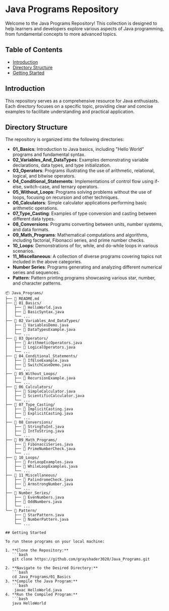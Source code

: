 # Java Programs Repository

Welcome to the Java Programs Repository! This collection is designed to help learners and developers explore various aspects of Java programming, from fundamental concepts to more advanced topics.

## Table of Contents

- [Introduction](#introduction)
- [Directory Structure](#directory-structure)
- [Getting Started](#getting-started)


## Introduction

This repository serves as a comprehensive resource for Java enthusiasts. Each directory focuses on a specific topic, providing clear and concise examples to facilitate understanding and practical application.

## Directory Structure

The repository is organized into the following directories:

- **01_Basics**: Introduction to Java basics, including "Hello World" programs and fundamental syntax.
- **02_Variables_And_DataTypes**: Examples demonstrating variable declarations, data types, and type initialization.
- **03_Operators**: Programs illustrating the use of arithmetic, relational, logical, and bitwise operators.
- **04_Conditional_Statements**: Implementations of control flow using if-else, switch-case, and ternary operators.
- **05_Without_Loops**: Programs solving problems without the use of loops, focusing on recursion and other techniques.
- **06_Calculators**: Simple calculator applications performing basic arithmetic operations.
- **07_Type_Casting**: Examples of type conversion and casting between different data types.
- **08_Conversions**: Programs converting between units, number systems, and data formats.
- **09_Math_Programs**: Mathematical computations and algorithms, including factorial, Fibonacci series, and prime number checks.
- **10_Loops**: Demonstrations of for, while, and do-while loops in various scenarios.
- **11_Miscellaneous**: A collection of diverse programs covering topics not included in the above categories.
- **Number Series**: Programs generating and analyzing different numerical series and sequences.
- **Pattern**: Pattern printing programs showcasing various star, number, and character patterns.

```
📦 Java_Programs/
├── 📜 README.md
├── 📁 01_Basics/
│   ├── 📄 HelloWorld.java
│   ├── 📄 BasicSyntax.java
│   └── ...
├── 📁 02_Variables_And_DataTypes/
│   ├── 📄 VariablesDemo.java
│   ├── 📄 DataTypesExample.java
│   └── ...
├── 📁 03_Operators/
│   ├── 📄 ArithmeticOperators.java
│   ├── 📄 LogicalOperators.java
│   └── ...
├── 📁 04_Conditional_Statements/
│   ├── 📄 IfElseExample.java
│   ├── 📄 SwitchCaseDemo.java
│   └── ...
├── 📁 05_Without_Loops/
│   ├── 📄 RecursionExample.java
│   └── ...
├── 📁 06_Calculators/
│   ├── 📄 SimpleCalculator.java
│   ├── 📄 ScientificCalculator.java
│   └── ...
├── 📁 07_Type_Casting/
│   ├── 📄 ImplicitCasting.java
│   ├── 📄 ExplicitCasting.java
│   └── ...
├── 📁 08_Conversions/
│   ├── 📄 StringToInt.java
│   ├── 📄 IntToString.java
│   └── ...
├── 📁 09_Math_Programs/
│   ├── 📄 FibonacciSeries.java
│   ├── 📄 PrimeNumberCheck.java
│   └── ...
├── 📁 10_Loops/
│   ├── 📄 ForLoopExamples.java
│   ├── 📄 WhileLoopExamples.java
│   └── ...
├── 📁 11_Miscellaneous/
│   ├── 📄 PalindromeCheck.java
│   ├── 📄 ArmstrongNumber.java
│   └── ...
├── 📁 Number_Series/
│   ├── 📄 EvenNumbers.java
│   ├── 📄 OddNumbers.java
│   └── ...
└── 📁 Pattern/
    ├── 📄 StarPattern.java
    ├── 📄 NumberPattern.java
    └── ...

## Getting Started

To run these programs on your local machine:

1. **Clone the Repository:**
   ```bash
   git clone https://github.com/grayshader3020/Java_Programs.git

2. **Navigate to the Desired Directory:**
   ```bash
   cd Java_Programs/01_Basics
3. **Compile the Java Program:**
   ```bash
    javac HelloWorld.java
4. **Run the Compiled Program:**
   ```bash
   java HelloWorld

